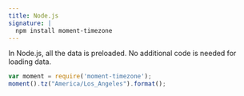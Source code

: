 ```yaml
---
title: Node.js
signature: |
  npm install moment-timezone
---
```


In Node.js, all the data is preloaded. No additional code is needed for loading data.

```javascript
var moment = require('moment-timezone');
moment().tz("America/Los_Angeles").format();
```
